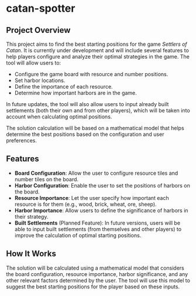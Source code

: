 # catan-spotter

## Project Overview

This project aims to find the best starting positions for the game *Settlers of Catan*. It is currently under development and will include several features to help players configure and analyze their optimal strategies in the game. The tool will allow users to:

- Configure the game board with resource and number positions.
- Set harbor locations.
- Define the importance of each resource.
- Determine how important harbors are in the game.

In future updates, the tool will also allow users to input already built settlements (both their own and from other players), which will be taken into account when calculating optimal positions.

The solution calculation will be based on a mathematical model that helps determine the best positions based on the configuration and user preferences.

## Features

- **Board Configuration**: Allow the user to configure resource tiles and number tiles on the board.
- **Harbor Configuration**: Enable the user to set the positions of harbors on the board.
- **Resource Importance**: Let the user specify how important each resource is for them (e.g., wood, brick, wheat, ore, sheep).
- **Harbor Importance**: Allow users to define the significance of harbors in their strategy.
- **Built Settlements** (Planned Feature): In future versions, users will be able to input built settlements (from themselves and other players) to improve the calculation of optimal starting positions.

## How It Works

The solution will be calculated using a mathematical model that considers the board configuration, resource importance, harbor significance, and any other relevant factors determined by the user. The tool will use this model to suggest the best starting positions for the player based on these inputs.

